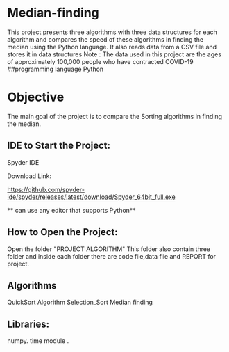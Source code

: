 # Median-finding
This project presents three algorithms with three data structures for each algorithm and compares the speed of these algorithms in finding the median using the Python language. It also reads data from a CSV file and stores it in data structures
Note : The data used in this project are the ages of approximately 100,000 people who have contracted COVID-19
##programming language
Python

# Objective
The main goal of the project is to compare the Sorting algorithms in finding the median.

## IDE to Start the Project:
Spyder IDE

Download Link:

https://github.com/spyder-ide/spyder/releases/latest/download/Spyder_64bit_full.exe

** can use any editor that supports Python**

## How to Open the Project:
Open the folder "PROJECT ALGORITHM"
This folder also contain three folder and inside each folder there are code file,data file and REPORT for project.
## Algorithms
QuickSort Algorithm
Selection_Sort
Median finding

## Libraries:
numpy.
time module .

